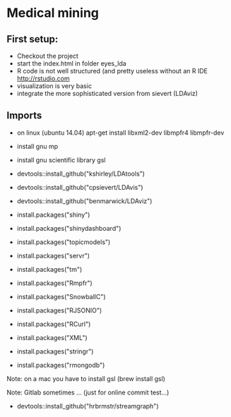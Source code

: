 # Medical mining

## First setup:
- Checkout the project
- start the index.html in folder eyes_lda
- R code is not well structured (and pretty useless without an R IDE <http://rstudio.com>
- visualization is very basic
- integrate the more sophisticated version from sievert (LDAviz)


## Imports

- on linux (ubuntu 14.04) apt-get install libxml2-dev libmpfr4 libmpfr-dev
- install gnu mp 
- install gnu scientific library gsl

- devtools::install_github("kshirley/LDAtools")
- devtools::install_github("cpsievert/LDAvis")
- devtools::install_github("benmarwick/LDAviz")


- install.packages("shiny")
- install.packages("shinydashboard")


- install.packages("topicmodels")
- install.packages("servr")
- install.packages("tm")
- install.packages("Rmpfr")
- install.packages("SnowballC")
- install.packages("RJSONIO")
- install.packages("RCurl")
- install.packages("XML")
- install.packages("stringr")
- install.packages("rmongodb")


Note:
	on a mac you have to install gsl (brew install gsl)

Note:
    Gitlab sometimes ... (just for online commit test...)


- devtools::install_github("hrbrmstr/streamgraph")

